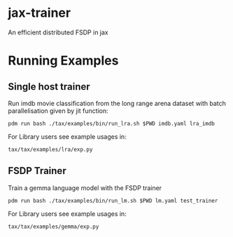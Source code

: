 # jax-trainer
An efficient distributed FSDP in jax

# Running Examples
## Single host trainer
Run imdb movie classification from the long range arena dataset with batch parallelisation given by jit function:
```
pdm run bash ./tax/examples/bin/run_lra.sh $PWD imdb.yaml lra_imdb
```

For Library users see example usages in:

```
tax/tax/examples/lra/exp.py
```
## FSDP Trainer
Train a gemma language model with the FSDP trainer
```
pdm run bash ./tax/examples/bin/run_lm.sh $PWD lm.yaml test_trainer
```

For Library users see example usages in:

```
tax/tax/examples/gemma/exp.py
```